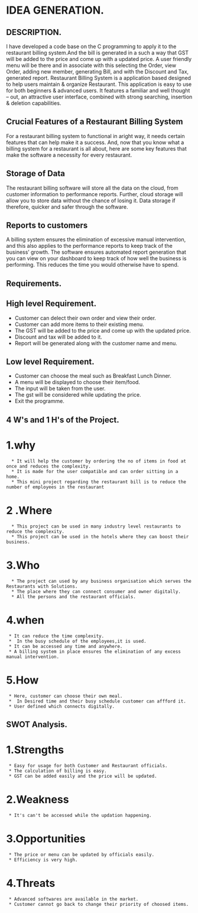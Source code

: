# IDEA GENERATION.
 ## DESCRIPTION.
 I have developed a code base on the C programming to apply it to the restaurant billing system.And the bill is generated in a such a way that GST will be added to the price and come up with a updated price.
 A user friendly menu will be there and in associate with this selecting the Order, view Order, adding new member, generating Bill, and with the Discount and Tax, generated report. Restaurant Billing System is a  application based designed to help users maintain & organize Restaurant. This application is easy to use for both beginners & advanced users. It features a familiar and well thought – out, an attractive user interface, combined with strong searching, insertion & deletion capabilities.

## Crucial Features of a Restaurant Billing System

 For a restaurant billing system to functional in aright way, it needs certain  features that can help make it a success. And, now that you know what a billing system for a restaurant is all about, here are some key features that make the software a necessity for every restaurant.

##  Storage of Data

 The restaurant billing software will store all the data on the cloud, from customer information to performance reports. Further, cloud storage will allow you to store data without the chance of losing it. Data storage if therefore, quicker and safer through the software.

##  Reports to customers

 A billing system ensures the elimination of excessive manual intervention, and this also applies to the performance reports to keep track of the business’ growth. The software ensures automated report generation that you can view on your dashboard to keep track of how well the business is performing. This reduces the time you would otherwise have to spend.

## Requirements.

 ## High level Requirement.
   *  Customer can delect their own order and view their order.
   *  Customer can add more items to their existing menu.
   *  The GST will be added to the price and come up with the updated price.
   *  Discount and tax will be added to it.
   *  Report will be generated along with the customer name and menu. 

   ## Low level Requirement.
   * Customer can choose the meal such as Breakfast Lunch Dinner.
   * A menu will be displayed to choose their item/food.
   * The input will be taken from the user.
   * The gst will be considered while updating the price.
   * Exit the programme.

## 4 W's and  1 H's of the Project.


   # 1.why

      * It will help the customer by ordering the no of items in food at once and reduces the complexity.
      * It is made for the user compatible and can order sitting in a home. 
      * This mini project regarding the restaurant bill is to reduce the number of employees in the restaurant


  
   # 2 .Where

      * This project can be used in many industry level restaurants to reduce the complexity.
      * This project can be used in the hotels where they can boost their business.
    


   # 3.Who

      * The project can used by any business organisation which serves the Restaurants with Solutions.
      * The place where they can connect consumer and owner digitally.
      * All the persons and the restaurant officials.




   # 4.when

     * It can reduce the time complexity.
     *  In the busy schedule of the employees,it is used.
     * It can be accessed any time and anywhere.
     * A billing system in place ensures the elimination of any excess manual intervention.



   # 5.How

     * Here, customer can choose their own meal.
     *  In Desired time and their busy schedule customer can affford it.
     * User defined which connects digitally.



   ## SWOT Analysis.

   # 1.Strengths

     * Easy for usage for both Customer and Restaurant officials.
     * The calculation of billing is easy.
     * GST can be added easily and the price will be updated.

   # 2.Weakness

     * It's can't be accessed while the updation happening.

   # 3.Opportunities

     * The price or menu can be updated by officials easily.
     * Efficiency is very high.


   # 4.Threats

     * Advanced softwares are available in the market.
     * Customer cannot go back to change their priority of choosed items.